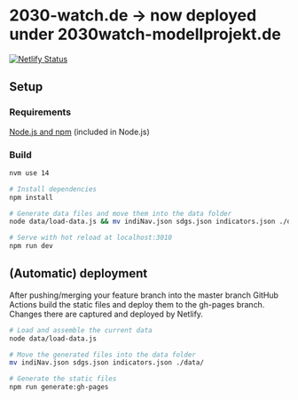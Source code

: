 # 2030-watch.de -> now deployed under 2030watch-modellprojekt.de

[![Netlify Status](https://api.netlify.com/api/v1/badges/aa0260cd-91c0-4f16-bd85-11373bdeeb2b/deploy-status)](https://app.netlify.com/sites/2030watch-modellprojekt/deploys)

## Setup

### Requirements
[Node.js and npm](https://nodejs.org/en/download/package-manager/) (included in Node.js)

### Build

``` bash
nvm use 14

# Install dependencies
npm install

# Generate data files and move them into the data folder
node data/load-data.js && mv indiNav.json sdgs.json indicators.json ./data/

# Serve with hot reload at localhost:3010
npm run dev

```


## (Automatic) deployment

After pushing/merging your feature branch into the master branch GitHub Actions build the static files and deploy them to the gh-pages branch. Changes there are captured and deployed by Netlify.  

``` bash
# Load and assemble the current data
node data/load-data.js

# Move the generated files into the data folder
mv indiNav.json sdgs.json indicators.json ./data/

# Generate the static files
npm run generate:gh-pages
```
